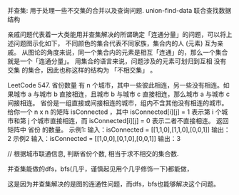 

并查集: 用于处理一些不交集的合并以及查询问题.  union-find-data 联合查找数据结构

亲戚问题代表着一大类能用并查集解决的所谓确定「连通分量」的问题，可以将上述问题图示化如下，
不同颜色的集合代表不同家族，集合内的人 (元素) 互为亲戚。
从图论的角度来说，同一个集合内的元素是相互「连通」的，那么一个集合就是一个「连通分量」。
用集合的语言来说，问题涉及的元素可划归到互相 没有交集 的集合，因此也称这样的结构为 「不相交集」 。



LeetCode 547. 省份数量
有 n 个城市，其中一些彼此相连，另一些没有相连。如果城市 a 与城市 b 直接相连，且城市 b 与城市 c 直接相连，那么城市 a 与城市 c 间接相连。
省份是一组直接或间接相连的城市，组内不含其他没有相连的城市。
给你一个 n x n 的矩阵 isConnected ，其中 isConnected[i][j] = 1 表示第 i 个城市和第 j 个城市直接相连，而 isConnected[i][j] = 0 表示二者不直接相连。
返回矩阵中 省份 的数量。
示例1:
输入：isConnected = [[1,1,0],[1,1,0],[0,0,1]]
输出：2
示例2
输入：isConnected = [[1,0,0],[0,1,0],[0,0,1]]
输出：3

// 根据城市联通信息, 判断省份个数, 相当于求不相交的集合数.




并查集能做的dfs，bfs(几乎，谨慎起见用个几乎修饰一下)都能做，

这是因为并查集解决的是图的连通性问题，而dfs，bfs也能够解决这个问题。